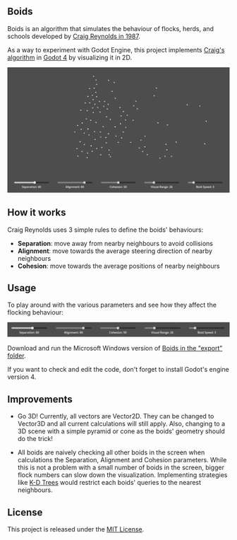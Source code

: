 ## Boids
Boids is an algorithm that simulates the behaviour of flocks, herds, and schools developed 
by [Craig Reynolds in 1987](http://www.red3d.com/cwr/papers/1987/boids.html).

As a way to experiment with Godot Engine, this project implements [Craig's algorithm](http://www.red3d.com/cwr/boids/)
in [Godot 4](https://godotengine.org/) by visualizing it in 2D.

<p align="center">
  <img src="https://github.com/VeilLight/Boids/blob/main/screenshots/Boids.png?raw=true" alt="Boids"/>
</p>

## How it works

Craig Reynolds uses 3 simple rules to define the boids' behaviours:
- **Separation**: move away from nearby neighbours to avoid collisions
- **Alignment**: move towards the average steering direction of nearby neighbours
- **Cohesion**: move towards the average positions of nearby neighbours

## Usage
To play around with the various parameters and see how they affect the flocking
behaviour:

<p align="center">
  <img src="https://github.com/VeilLight/Boids/blob/main/screenshots/FlockingParameters.png?raw=true" alt="Flocking Parameters"/>
</p>

Download and run the Microsoft Windows version of [Boids
 in the "export" folder](https://github.com/VeilLight/Boids/tree/main/export).

If you want to check and edit the code, don't forget to install Godot's engine version 4.

## Improvements

- Go 3D! Currently, all vectors are Vector2D. They can be changed to Vector3D and all 
current calculations will still apply. Also, changing to a 3D scene with a simple pyramid
or cone as the boids' geometry should do the trick!


- All boids are naively checking all other boids in the screen when calculations the
Separation, Alignment and Cohesion parameters. While this is not a problem with a small
number of boids in the screen, bigger flock numbers can slow down the visualization. Implementing
strategies like [K-D Trees](https://en.wikipedia.org/wiki/K-d_tree) would restrict each boids' queries 
to the nearest neighbours.

## License
This project is released under the [MIT License](https://github.com/VeilLight/Boids/blob/main/LICENSE).
